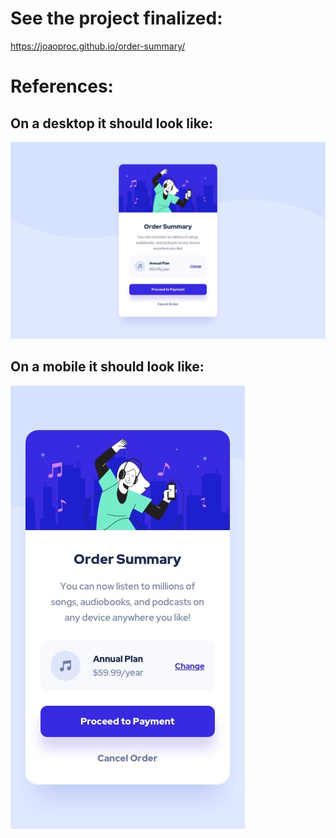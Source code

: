 # See the project finalized:

https://joaoproc.github.io/order-summary/

# References:

## On a desktop it should look like:

![desktop-design](./design/desktop-design.jpg)

## On a mobile it should look like:

![mobile-design](./design/mobile-design.jpg)

